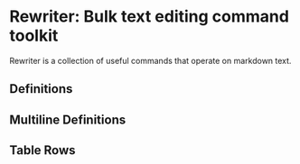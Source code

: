 # Rewriter: Bulk text editing command toolkit

Rewriter is a collection of useful commands that operate on markdown text.

## Definitions

## Multiline Definitions

## Table Rows

